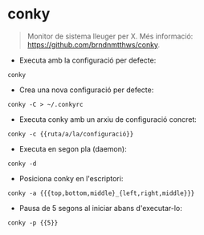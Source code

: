 # conky

> Monitor de sistema lleuger per X.
> Més informació: <https://github.com/brndnmtthws/conky>.

- Executa amb la configuració per defecte:

`conky`

- Crea una nova configuració per defecte:

`conky -C > ~/.conkyrc`

- Executa conky amb un arxiu de configuració concret:

`conky -c {{ruta/a/la/configuració}}`

- Executa en segon pla (daemon):

`conky -d`

- Posiciona conky en l'escriptori:

`conky -a {{{top,bottom,middle}_{left,right,middle}}}`

- Pausa de 5 segons al iniciar abans d'executar-lo:

`conky -p {{5}}`
